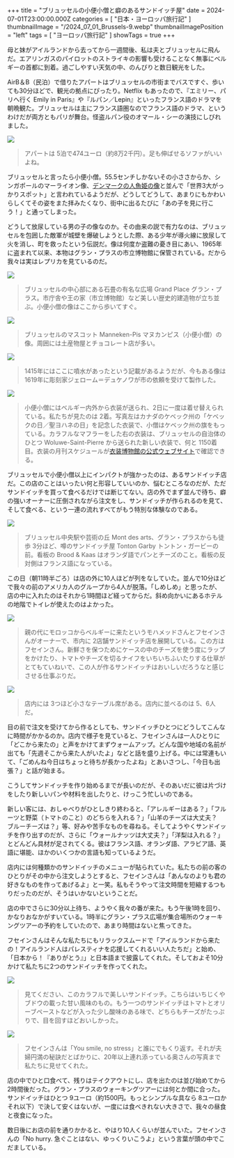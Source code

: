 +++
title = "ブリュッセルの小便小僧と癖のあるサンドイッチ屋"
date = 2024-07-01T23:00:00.000Z
categories = [ "日本・ヨーロッパ旅行記" ]
thumbnailImage = "/2024_07_01_Brussels-9.webp"
thumbnailImagePosition = "left"
tags = [ "ヨーロッパ旅行記" ]
showTags = true
+++

母と妹がアイルランドから去ってから一週間後、私は夫とブリュッセルに飛んだ。エアリンガスのパイロットのストライキの影響も受けることなく無事にベルギーの首都に到着。過ごしやすい天気の中、のんびりと数日観光をした。

<!--more-->

AirB＆B（民泊）で借りたアパートはブリュッセルの市街までバスですぐ、歩いても30分ほどで、観光の拠点にぴったり。Netflix もあったので、『エミリー、パリへ行く Emily in Paris』や『ルパン／Lepin』といったフランス語のドラマを朝晩観た。ブリュッセルは主にフランス語圏なのでフランス語のドラマ、というわけだが両方ともパリが舞台。怪盗ルパン役のオマール・シーの演技にしびれました。

![](/2024_07_01_Brussels-2.webp)

> アパートは 5泊で474ユーロ（約8万2千円）。足も伸ばせるソファがいいよね。

ブリュッセルと言ったら小便小僧。55.5センチしかないその小ささからか、シンガポールのマーライオン像、[デンマークの人魚姫の像](https://www.riastra.com/2023/07/%E9%81%8B%E6%B2%B3%E3%82%AF%E3%83%AB%E3%83%BC%E3%82%BA%E3%81%A7%E3%82%81%E3%81%90%E3%82%8B%E3%82%B3%E3%83%9A%E3%83%B3%E3%83%8F%E3%83%BC%E3%82%B2%E3%83%B3/)と並んで「世界3大がっかりスポット」と言われているようだが、どうしてどうして、あまりにもかわいらしくてその姿をまた拝みたくなり、街中に出るたびに「あの子を見に行こう！」と通ってしまった。

どうして放尿している男の子の像なのか。その由来の説で有力なのは、ブリュッセルを包囲した敵軍が城壁を爆破しようとした際、ある少年が導火線に放尿して火を消し、町を救ったという伝説だ。像は何度か盗難の憂き目にあい、1965年に盗まれて以来、本物はグラン・プラスの市立博物館に保管されている。だから我々は実はレプリカを見ているのだ。

![](/2024_07_01_Brussels-3.webp)

> ブリュッセルの中心部にある石畳の有名な広場 Grand Place グラン・プラス。市庁舎や王の家（市立博物館）など美しい歴史的建造物が立ち並ぶ。小便小僧の像はここから歩いてすぐ。

![](/2024_07_01_Brussels-7.webp)

> ブリュッセルのマスコット Manneken-Pis マヌカンピス（小便小僧）の像。周囲には土産物屋とチョコレート店が多い。

![](/2024_07_01_Brussels-8.webp)

> 1415年にはここに噴水があったという記載があるようだが、今もある像は 1619年に彫刻家ジェローム＝デュケノワが市の依頼を受けて製作した。

![](/2024_07_01_Brussels-1.webp)

> 小便小僧にはベルギー内外から衣装が送られ、2日に一度は着せ替えられている。私たちが見たのは 2着。写真左はカナダのケベック州の「ケベックの日／聖ヨハネの日」を記念した衣装で、小僧はケベック州の旗をもっている。カラフルなマフラーをした右の衣装は、ブリュッセルの自治体のひとつ Woluwe-Saint-Pierre から送られた新しい衣装で、何と 1150着目。衣装の月刊スケジュールが[衣装博物館の公式ウェブサイト](https://www.mannekenpis.brussels/en/dressing-calendar)で確認できる。

ブリュッセルで小便小僧以上にインパクトが強かったのは、あるサンドイッチ店だ。この店のことはいったい何と形容していいのか、悩むところなのだが、ただサンドイッチを買って食べるだけでは断じてない。店の外でまず並んで待ち、癖の強いオーナーに圧倒されながら注文をし、サンドイッチが作られるのを見て、そして食べる、という一連の流れすべてがもう特別な体験なのである。

![](/2024_07_01_Brussels-6.webp)

> ブリュッセル中央駅や芸術の丘 Mont des arts、グラン・プラスからも徒歩 3分ほど、噂のサンドイッチ屋 Tonton Garby トントン・ガービーの前。看板の Brood & Kaas はオランダ語でパンとチーズのこと。看板の反対側はフランス語になっている。

この日（朝11時半ごろ）は店の外に10人ほどが列をなしていた。並んで10分ほどで我々の前のアメリカ人のグループから4人が脱落。「しめしめ」と思ったが、店の中に入れたのはそれから1時間ほど経ってからだ。斜め向かいにあるホテルの地階でトイレが使えたのはよかった。

![](/2024_07_01_Brussels-4.webp)

> 親の代にモロッコからベルギーに来たというモハメッドさんとフセインさんがオーナーで、市内に 2店舗サンドイッチ店を展開している。この方はフセインさん。新鮮さを保つためにケースの中のチーズを使う度にラップをかけたり、トマトやチーズを切るナイフをいちいちふいたりする仕草がとてもていねいで、この人が作るサンドイッチはおいしいだろうなと感じさせる仕事ぶりだ。

![](/2024_07_01_Brussels-5.webp)

> 店内には 3つほど小さなテーブル席がある。店内に並べるのは 5、6人だ。

目の前で注文を受けてから作るとしても、サンドイッチひとつにどうしてこんなに時間がかかるのか。店内で様子を見ていると、フセインさんは一人ひとりに「どこから来たの」と声をかけてまずウォームアップ。どんな国や地域の名前が出ても「先週そこから来た人がいたよ」などと話を盛り上げる。中には常連もいて、「ごめんね今日はちょっと待ちが長かったよね」とあいさつし、「今日も出張？」と話が始まる。

こうしてサンドイッチを作り始めるまでが長いのだが、そのあいだに彼は片づけをしたり新しいパンや材料を出したりと、けっこう忙しいのである。

新しい客には、おしゃべりがひとしきり終わると、「アレルギーはある？」「フルーツと野菜（トマトのこと）のどちらを入れる？」「山羊のチーズは大丈夫？　ブルーチーズは？」等、好みや苦手なものを尋ねる。そしてようやくサンドイッチを作り出すのだが、さらに「ウォールナッツは大丈夫？」「洋梨は入れる？」とどんどん具材が足されてくる。彼はフランス語、オランダ語、アラビア語、英語に堪能、ほかのいくつかの言語も知っているようだ。

店内には何種類かのサンドイッチのメニューが貼られていた。私たちの前の客のひとりがその中から注文しようとすると、フセインさんは「あんなのよりも君の好きなものを作ってあげるよ」と一笑。私もそうやって注文時間を短縮するつもりだったのだが、そうはいかないということだ。

店の中でさらに30分以上待ち、ようやく我々の番が来た。もう午後1時を回り、かなりおなかがすいている。1時半にグラン・プラス広場が集合場所のウォーキングツアーの予約をしていたので、あまり時間はないと焦ってきた。

フセインさんはそんな私たちにもリラックスムードで「アイルランドから来たの！アイルランド人はパレスティナを応援してくれるいい人たちだ」と始め、「日本から！『ありがとう』」と日本語まで披露してくれた。そしておよそ10分かけて私たちに2つのサンドイッチを作ってくれた。

![](/2024_07_01_Brussels-10.webp)

> 見てください、このカラフルで美しいサンドイッチ。こちらはいちじくやブドウの載った甘い風味のもの。もう一つのサンドイッチはトマトとオリーブペーストなどが入った少し酸味のある味で、どちらもチーズがたっぷりで、目を回すほどおいしかった。

![](/2024_07_01_Brussels-9.webp)

> フセインさんは「You smile, no stress」と誰にでもくり返す。それが夫婦円満の秘訣だとばかりに、20年以上連れ添っている奥さんの写真まで私たちに見せてくれた。

店の中でひと口食べて、残りはテイクアウトにし、店を出たのは並び始めてから2時間後だった。グラン・プラスのウォーキングツアーには何とか間に合った。サンドイッチはひとつ 9ユーロ（約1500円。もっとシンプルな具なら 8ユーロかそれ以下）で決して安くはないが、一度には食べきれない大きさで、我々の昼食と夜食になった。

数日後にお店の前を通りかかると、やはり10人くらいが並んでいた。フセインさんの「No hurry. 急ぐことはない、ゆっくりいこうよ」という言葉が頭の中でこだましている。
